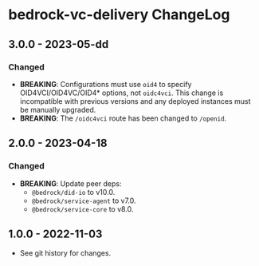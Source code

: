 # bedrock-vc-delivery ChangeLog

## 3.0.0 - 2023-05-dd

### Changed
- **BREAKING**: Configurations must use `oid4` to specify
  OID4VCI/OID4VC/OID4* options, not `oidc4vci`. This change
  is incompatible with previous versions and any deployed
  instances must be manually upgraded.
- **BREAKING**: The `/oidc4vci` route has been changed to
  `/openid`.

## 2.0.0 - 2023-04-18

### Changed
- **BREAKING**: Update peer deps:
  - `@bedrock/did-io` to v10.0.
  - `@bedrock/service-agent` to v7.0.
  - `@bedrock/service-core` to v8.0.

## 1.0.0 - 2022-11-03

- See git history for changes.
